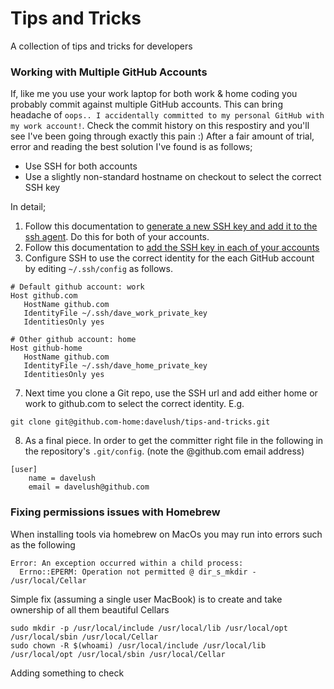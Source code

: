 # Tips and Tricks
A collection of tips and tricks for developers

### Working with Multiple GitHub Accounts

If, like me you use your work laptop for both work & home coding you probably commit against multiple GitHub accounts. This can bring headache of `oops.. I accidentally committed to my personal GitHub with my work account!`. Check the commit history on this respostiry and you'll see I've been going through exactly this pain :) After a fair amount of trial, error and reading the best solution I've found is as follows;

* Use SSH for both accounts
* Use a slightly non-standard hostname on checkout to select the correct SSH key

In detail;

1. Follow this documentation to [generate a new SSH key and add it to the ssh agent](https://docs.github.com/en/authentication/connecting-to-github-with-ssh/generating-a-new-ssh-key-and-adding-it-to-the-ssh-agent). Do this for both of your accounts.
2. Follow this documentation to [add the SSH key in each of your accounts](https://docs.github.com/en/authentication/connecting-to-github-with-ssh/adding-a-new-ssh-key-to-your-github-account)
3. Configure SSH to use the correct identity for the each GitHub account by editing `~/.ssh/config` as follows.
```commandline
# Default github account: work
Host github.com
   HostName github.com
   IdentityFile ~/.ssh/dave_work_private_key
   IdentitiesOnly yes
   
# Other github account: home
Host github-home
   HostName github.com
   IdentityFile ~/.ssh/dave_home_private_key
   IdentitiesOnly yes
```
7. Next time you clone a Git repo, use the SSH url and add either home or work to github.com to select the correct identity. E.g.
```commandline
git clone git@github.com-home:davelush/tips-and-tricks.git
```

8. As a final piece. In order to get the committer right file in the following in the repository's `.git/config`. (note the @github.com email address)
```
[user]
	name = davelush
	email = davelush@github.com
```

### Fixing permissions issues with Homebrew

When installing tools via homebrew on MacOs you may run into errors such as the following

```commandline
Error: An exception occurred within a child process:
  Errno::EPERM: Operation not permitted @ dir_s_mkdir - /usr/local/Cellar
```

Simple fix (assuming a single user MacBook) is to create and take ownership of all them beautiful Cellars

```commandline
sudo mkdir -p /usr/local/include /usr/local/lib /usr/local/opt /usr/local/sbin /usr/local/Cellar
sudo chown -R $(whoami) /usr/local/include /usr/local/lib /usr/local/opt /usr/local/sbin /usr/local/Cellar
```

Adding something to check
